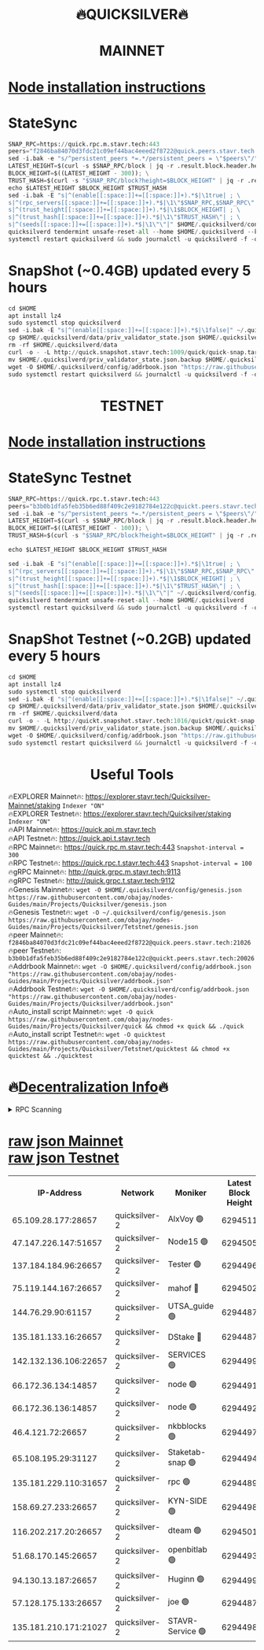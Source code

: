 <h1 align="center"> 🔥QUICKSILVER🔥</h1>

<h1 align="center"> MAINNET</h1>

[Node installation instructions](https://github.com/obajay/nodes-Guides/tree/main/Projects/Quicksilver)
=

# StateSync
```python
SNAP_RPC=https://quick.rpc.m.stavr.tech:443
peers="f2846ba84070d3fdc21c09ef44bac4eeed2f8722@quick.peers.stavr.tech:21026"
sed -i.bak -e "s/^persistent_peers *=.*/persistent_peers = \"$peers\"/" $HOME/.quicksilverd/config/config.toml
LATEST_HEIGHT=$(curl -s $SNAP_RPC/block | jq -r .result.block.header.height); \
BLOCK_HEIGHT=$((LATEST_HEIGHT - 300)); \
TRUST_HASH=$(curl -s "$SNAP_RPC/block?height=$BLOCK_HEIGHT" | jq -r .result.block_id.hash)
echo $LATEST_HEIGHT $BLOCK_HEIGHT $TRUST_HASH
sed -i.bak -E "s|^(enable[[:space:]]+=[[:space:]]+).*$|\1true| ; \
s|^(rpc_servers[[:space:]]+=[[:space:]]+).*$|\1\"$SNAP_RPC,$SNAP_RPC\"| ; \
s|^(trust_height[[:space:]]+=[[:space:]]+).*$|\1$BLOCK_HEIGHT| ; \
s|^(trust_hash[[:space:]]+=[[:space:]]+).*$|\1\"$TRUST_HASH\"| ; \
s|^(seeds[[:space:]]+=[[:space:]]+).*$|\1\"\"|" $HOME/.quicksilverd/config/config.toml
quicksilverd tendermint unsafe-reset-all --home $HOME/.quicksilverd --keep-addr-book
systemctl restart quicksilverd && sudo journalctl -u quicksilverd -f -o cat
```

# SnapShot (~0.4GB) updated every 5 hours
```python
cd $HOME
apt install lz4
sudo systemctl stop quicksilverd
sed -i.bak -E "s|^(enable[[:space:]]+=[[:space:]]+).*$|\1false|" ~/.quicksilverd/config/config.toml
cp $HOME/.quicksilverd/data/priv_validator_state.json $HOME/.quicksilverd/priv_validator_state.json.backup
rm -rf $HOME/.quicksilverd/data
curl -o - -L http://quick.snapshot.stavr.tech:1009/quick/quick-snap.tar.lz4 | lz4 -c -d - | tar -x -C $HOME/.quicksilverd --strip-components 2
mv $HOME/.quicksilverd/priv_validator_state.json.backup $HOME/.quicksilverd/data/priv_validator_state.json
wget -O $HOME/.quicksilverd/config/addrbook.json "https://raw.githubusercontent.com/obajay/nodes-Guides/main/Projects/Quicksilver/addrbook.json"
sudo systemctl restart quicksilverd && journalctl -u quicksilverd -f -o cat
```

<h1 align="center"> TESTNET</h1>

[Node installation instructions](https://github.com/obajay/nodes-Guides/tree/main/Projects/Quicksilver/Tetstnet)
=

# StateSync Testnet
```python
SNAP_RPC=https://quick.rpc.t.stavr.tech:443
peers="b3b0b1dfa5feb35b6ed88f409c2e9182784e122c@quickt.peers.stavr.tech:20026"
sed -i.bak -e "s/^persistent_peers *=.*/persistent_peers = \"$peers\"/" $HOME/.quicksilverd/config/config.toml
LATEST_HEIGHT=$(curl -s $SNAP_RPC/block | jq -r .result.block.header.height); \
BLOCK_HEIGHT=$((LATEST_HEIGHT - 100)); \
TRUST_HASH=$(curl -s "$SNAP_RPC/block?height=$BLOCK_HEIGHT" | jq -r .result.block_id.hash)

echo $LATEST_HEIGHT $BLOCK_HEIGHT $TRUST_HASH

sed -i.bak -E "s|^(enable[[:space:]]+=[[:space:]]+).*$|\1true| ; \
s|^(rpc_servers[[:space:]]+=[[:space:]]+).*$|\1\"$SNAP_RPC,$SNAP_RPC\"| ; \
s|^(trust_height[[:space:]]+=[[:space:]]+).*$|\1$BLOCK_HEIGHT| ; \
s|^(trust_hash[[:space:]]+=[[:space:]]+).*$|\1\"$TRUST_HASH\"| ; \
s|^(seeds[[:space:]]+=[[:space:]]+).*$|\1\"\"|" ~/.quicksilverd/config/config.toml
quicksilverd tendermint unsafe-reset-all --home $HOME/.quicksilverd
systemctl restart quicksilverd && sudo journalctl -u quicksilverd -f -o cat

```

# SnapShot Testnet (~0.2GB) updated every 5 hours
```python
cd $HOME
apt install lz4
sudo systemctl stop quicksilverd
sed -i.bak -E "s|^(enable[[:space:]]+=[[:space:]]+).*$|\1false|" ~/.quicksilverd/config/config.toml
cp $HOME/.quicksilverd/data/priv_validator_state.json $HOME/.quicksilverd/priv_validator_state.json.backup
rm -rf $HOME/.quicksilverd/data
curl -o - -L http://quickt.snapshot.stavr.tech:1016/quickt/quickt-snap.tar.lz4 | lz4 -c -d - | tar -x -C $HOME/.quicksilverd --strip-components 2
mv $HOME/.quicksilverd/priv_validator_state.json.backup $HOME/.quicksilverd/data/priv_validator_state.json
wget -O $HOME/.quicksilverd/config/addrbook.json "https://raw.githubusercontent.com/obajay/nodes-Guides/main/Projects/Quicksilver/Tetstnet/addrbook.json"
sudo systemctl restart quicksilverd && journalctl -u quicksilverd -f -o cat
```
 <h1 align="center"> Useful Tools</h1>

🔥EXPLORER Mainnet🔥:        https://explorer.stavr.tech/Quicksilver-Mainnet/staking    `Indexer "ON"` \
🔥EXPLORER Testnet🔥:        https://explorer.stavr.tech/Quicksilver/staking	        `Indexer "ON"` \
🔥API Mainnet🔥: 			 https://quick.api.m.stavr.tech \
🔥API Testnet🔥: 			 https://quick.api.t.stavr.tech \
🔥RPC Mainnet🔥:             https://quick.rpc.m.stavr.tech:443              `Snapshot-interval = 300` \
🔥RPC Testnet🔥:             https://quick.rpc.t.stavr.tech:443              `Snapshot-interval = 100` \
🔥gRPC Mainnet🔥:                    http://quick.grpc.m.stavr.tech:9113 \
🔥gRPC Testnet🔥:                    http://quick.grpc.t.stavr.tech:9112 \
🔥Genesis Mainnet🔥: `wget -O $HOME/.quicksilverd/config/genesis.json https://raw.githubusercontent.com/obajay/nodes-Guides/main/Projects/Quicksilver/genesis.json` \
🔥Genesis Testnet🔥: `wget -O ~/.quicksilverd/config/genesis.json https://raw.githubusercontent.com/obajay/nodes-Guides/main/Projects/Quicksilver/Tetstnet/genesis.json` \
🔥peer Mainnet🔥:					 `f2846ba84070d3fdc21c09ef44bac4eeed2f8722@quick.peers.stavr.tech:21026` \
🔥peer Testnet🔥:					 `b3b0b1dfa5feb35b6ed88f409c2e9182784e122c@quickt.peers.stavr.tech:20026` \
🔥Addrbook Mainnet🔥:    ```wget -O $HOME/.quicksilverd/config/addrbook.json "https://raw.githubusercontent.com/obajay/nodes-Guides/main/Projects/Quicksilver/addrbook.json"``` \
🔥Addrbook Testnet🔥:    ```wget -O $HOME/.quicksilverd/config/addrbook.json "https://raw.githubusercontent.com/obajay/nodes-Guides/main/Projects/Quicksilver/addrbook.json"``` \
🔥Auto_install script Mainnet🔥: ```wget -O quick https://raw.githubusercontent.com/obajay/nodes-Guides/main/Projects/Quicksilver/quick && chmod +x quick && ./quick``` \
🔥Auto_install script Testnet🔥: ```wget -O quicktest https://raw.githubusercontent.com/obajay/nodes-Guides/main/Projects/Quicksilver/Tetstnet/quicktest && chmod +x quicktest && ./quicktest```

🔥[Decentralization Info](https://github.com/obajay/StateSync-snapshots/tree/main/Projects/Quicksilver/Decentralization)🔥
=

<details>
<summary>RPC Scanning</summary>

<h2 align="center"> We scan nodes in real time every 4 hours. And we provide the final result of RPC endpoints.
We cannot influence the operation of these nodes in any way. </h2>


```python
If Voting Power is higher than 0 --> then the Node is a validator of the network and may be subject to attack and be a potential threat to the chain.
```
```python
We marked such validators with a red symbol
```

</details>

[raw json Mainnet](https://rpc-check.quickm.stavr.tech/quickm/rpc-quickm-result.json) \
[raw json Testnet](https://github.com/obajay/StateSync-snapshots/tree/main/Projects/Quicksilver/Rpc-Check-Testnet)
=


<table><tr><th>IP-Address</th><th>Network</th><th>Moniker</th><th>Latest Block Height</th><th>Earliest Block Height</th><th>Catching Up</th><th>Tx Index</th><th>Voting Power</th><th>Scan Time</th></tr><tr><td>65.109.28.177:28657</td><td>quicksilver-2</td><td>AlxVoy 🟢</td><td>6294511</td><td>3562001</td><td>False</td><td>off</td><td>0</td><td>2024-03-07T19:42:55.671885780UTC</td></tr><tr><td>47.147.226.147:51657</td><td>quicksilver-2</td><td>Node15 🟢</td><td>6294505</td><td>5151648</td><td>False</td><td>off</td><td>0</td><td>2024-03-07T19:42:18.433863444UTC</td></tr><tr><td>137.184.184.96:26657</td><td>quicksilver-2</td><td>Tester 🟢</td><td>6294496</td><td>5550692</td><td>False</td><td>off</td><td>0</td><td>2024-03-07T19:41:21.653641626UTC</td></tr><tr><td>75.119.144.167:26657</td><td>quicksilver-2</td><td>mahof 🔴</td><td>6294502</td><td>5654794</td><td>False</td><td>on</td><td>287616</td><td>2024-03-07T19:42:00.759027089UTC</td></tr><tr><td>144.76.29.90:61157</td><td>quicksilver-2</td><td>UTSA_guide 🟢</td><td>6294487</td><td>5743301</td><td>False</td><td>on</td><td>0</td><td>2024-03-07T19:40:28.303084127UTC</td></tr><tr><td>135.181.133.16:26657</td><td>quicksilver-2</td><td>DStake 🔴</td><td>6294487</td><td>5807001</td><td>False</td><td>on</td><td>79670</td><td>2024-03-07T19:40:27.830488482UTC</td></tr><tr><td>142.132.136.106:22657</td><td>quicksilver-2</td><td>SERVICES 🟢</td><td>6294499</td><td>5920001</td><td>False</td><td>on</td><td>0</td><td>2024-03-07T19:41:41.580332711UTC</td></tr><tr><td>66.172.36.134:14857</td><td>quicksilver-2</td><td>node 🟢</td><td>6294491</td><td>5950756</td><td>False</td><td>on</td><td>0</td><td>2024-03-07T19:40:56.947011242UTC</td></tr><tr><td>66.172.36.136:14857</td><td>quicksilver-2</td><td>node 🟢</td><td>6294492</td><td>5950756</td><td>False</td><td>on</td><td>0</td><td>2024-03-07T19:40:59.774496628UTC</td></tr><tr><td>46.4.121.72:26657</td><td>quicksilver-2</td><td>nkbblocks 🟢</td><td>6294497</td><td>6056301</td><td>False</td><td>on</td><td>0</td><td>2024-03-07T19:41:30.177933223UTC</td></tr><tr><td>65.108.195.29:31127</td><td>quicksilver-2</td><td>Staketab-snap 🟢</td><td>6294494</td><td>6075001</td><td>False</td><td>off</td><td>0</td><td>2024-03-07T19:41:14.699088909UTC</td></tr><tr><td>135.181.229.110:31657</td><td>quicksilver-2</td><td>rpc 🟢</td><td>6294489</td><td>6133480</td><td>False</td><td>on</td><td>0</td><td>2024-03-07T19:40:43.592945558UTC</td></tr><tr><td>158.69.27.233:26657</td><td>quicksilver-2</td><td>KYN-SIDE 🟢</td><td>6294498</td><td>6159001</td><td>False</td><td>on</td><td>0</td><td>2024-03-07T19:41:36.882290628UTC</td></tr><tr><td>116.202.217.20:26657</td><td>quicksilver-2</td><td>dteam 🟢</td><td>6294501</td><td>6169501</td><td>False</td><td>on</td><td>0</td><td>2024-03-07T19:41:52.291704105UTC</td></tr><tr><td>51.68.170.145:26657</td><td>quicksilver-2</td><td>openbitlab 🟢</td><td>6294493</td><td>6169975</td><td>False</td><td>on</td><td>0</td><td>2024-03-07T19:41:04.143544018UTC</td></tr><tr><td>94.130.13.187:26657</td><td>quicksilver-2</td><td>Huginn 🟢</td><td>6294499</td><td>6231630</td><td>False</td><td>on</td><td>0</td><td>2024-03-07T19:41:41.801199458UTC</td></tr><tr><td>57.128.175.133:26657</td><td>quicksilver-2</td><td>joe 🟢</td><td>6294487</td><td>6246344</td><td>False</td><td>on</td><td>0</td><td>2024-03-07T19:40:30.602561905UTC</td></tr><tr><td>135.181.210.171:21027</td><td>quicksilver-2</td><td>STAVR-Service 🟢</td><td>6294498</td><td>6294001</td><td>False</td><td>on</td><td>0</td><td>2024-03-07T19:41:37.207064296UTC</td></tr></table>
